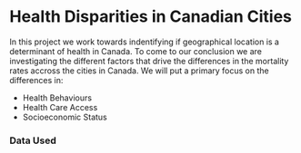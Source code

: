# Health Disparities in Canadian Cities
In this project we work towards indentifying if geographical location is a determinant of health in Canada. To come to our conclusion we are investigating the different factors that drive the differences in the mortality rates accross the cities in Canada. We will put a primary focus on the differences in:
* Health Behaviours
* Health Care Access
* Socioeconomic Status

### Data Used





